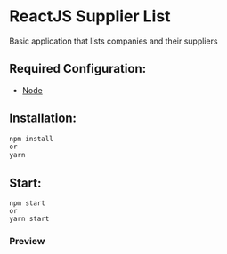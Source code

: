 # ReactJS Supplier List

Basic application that lists companies and their suppliers

## Required Configuration:

- [Node](https://nodejs.org)

## Installation:

```js
npm install
or
yarn
```

## Start:

```
npm start
or
yarn start
```

### Preview
